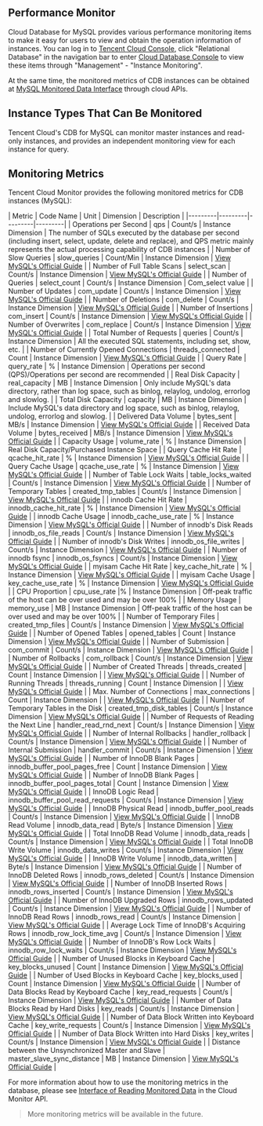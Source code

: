 ## Performance Monitor
Cloud Database for MySQL provides various performance monitoring items to make it easy for users to view and obtain the operation information of instances. You can log in to [Tencent Cloud Console][1], click "Relational Database" in the navigation bar to enter [Cloud Database Console][2] to view these items through "Management" - "Instance Monitoring".

At the same time, the monitored metrics of CDB instances can be obtained at [MySQL Monitored Data Interface](https://cloud.tencent.com/document/api/248/11006) through cloud APIs.

## Instance Types That Can Be Monitored

Tencent Cloud's CDB for MySQL can monitor master instances and read-only instances, and provides an independent monitoring view for each instance for query.

## Monitoring Metrics

Tencent Cloud Monitor provides the following monitored metrics for CDB instances (MySQL):

| Metric | Code Name | Unit | Dimension | Description |
|---------|---------|---------|---------|
| Operations per Second | qps | Count/s | Instance Dimension | The number of SQLs executed by the database per second (including insert, select, update, delete and replace), and QPS metric mainly represents the actual processing capability of CDB instances |
| Number of Slow Queries | slow_queries | Count/Min | Instance Dimension | [View MySQL's Official Guide][3] |
| Number of Full Table Scans | select_scan | Count/s | Instance Dimension | [View MySQL's Official Guide][3] |
| Number of Queries | select_count | Count/s | Instance Dimension | Com_select value |
| Number of Updates | com_update | Count/s | Instance Dimension | [View MySQL's Official Guide][3] |
| Number of Deletions | com_delete | Count/s | Instance Dimension | [View MySQL's Official Guide][3] |
| Number of Insertions | com_insert | Count/s | Instance Dimension | [View MySQL's Official Guide][3] |
| Number of Overwrites | com_replace | Count/s | Instance Dimension | [View MySQL's Official Guide][3] |
| Total Number of Requests | queries | Count/s | Instance Dimension | All the executed SQL statements, including set, show, etc. |
| Number of Currently Opened Connections | threads_connected | Count | Instance Dimension | [View MySQL's Official Guide][3] |
| Query Rate | query_rate | % | Instance Dimension | Operations per second (QPS)/Operations per second are recommended |
| Real Disk Capacity | real_capacity | MB | Instance Dimension | Only include MySQL's data directory, rather than log space, such as binlog, relaylog, undolog, errorlog and slowlog. |
| Total Disk Capacity | capacity | MB | Instance Dimension | Include MySQL's data directory and log space, such as binlog, relaylog, undolog, errorlog and slowlog. |
| Delivered Data Volume | bytes_sent | MB/s | Instance Dimension | [View MySQL's Official Guide][3] |
| Received Data Volume | bytes_received | MB/s | Instance Dimension | [View MySQL's Official Guide][3] |
| Capacity Usage | volume_rate | % | Instance Dimension | Real Disk Capacity/Purchased Instance Space |
| Query Cache Hit Rate | qcache_hit_rate | % | Instance Dimension | [View MySQL's Official Guide][3] |
| Query Cache Usage | qcache_use_rate | % | Instance Dimension | [View MySQL's Official Guide][3] |
| Number of Table Lock Waits | table_locks_waited | Count/s | Instance Dimension | [View MySQL's Official Guide][3] |
| Number of Temporary Tables | created_tmp_tables | Count/s | Instance Dimension | [View MySQL's Official Guide][3] |
| innodb Cache Hit Rate | innodb_cache_hit_rate | % | Instance Dimension | [View MySQL's Official Guide][3] |
| innodb Cache Usage | innodb_cache_use_rate | % | Instance Dimension | [View MySQL's Official Guide][3] |
| Number of innodb's Disk Reads | innodb_os_file_reads | Count/s | Instance Dimension | [View MySQL's Official Guide][3] |
| Number of innodb's Disk Writes | innodb_os_file_writes | Count/s | Instance Dimension | [View MySQL's Official Guide][3] |
| Number of innodb fsync | innodb_os_fsyncs | Count/s | Instance Dimension | [View MySQL's Official Guide][3] |
| myisam Cache Hit Rate | key_cache_hit_rate | % | Instance Dimension | [View MySQL's Official Guide][3] |
| myisam Cache Usage | key_cache_use_rate | % | Instance Dimension | [View MySQL's Official Guide][3] |
| CPU Proportion | cpu_use_rate |% | Instance Dimension | Off-peak traffic of the host can be over used and may be over 100% |
| Memory Usage | memory_use | MB | Instance Dimension | Off-peak traffic of the host can be over used and may be over 100% |
| Number of Temporary Files | created_tmp_files | Count/s | Instance Dimension | [View MySQL's Official Guide][3] |
| Number of Opened Tables | opened_tables | Count | Instance Dimension | [View MySQL's Official Guide][3] |
| Number of Submission | com_commit | Count/s | Instance Dimension | [View MySQL's Official Guide][3] |
| Number of Rollbacks | com_rollback | Count/s | Instance Dimension | [View MySQL's Official Guide][3] |
| Number of Created Threads | threads_created | Count | Instance Dimension | | [View MySQL's Official Guide][3] |
| Number of Running Threads | threads_running | Count | Instance Dimension | | [View MySQL's Official Guide][3] |
| Max. Number of Connections | max_connections | Count | Instance Dimension | | [View MySQL's Official Guide][3] |
| Number of Temporary Tables in the Disk | created_tmp_disk_tables | Count/s | Instance Dimension | [View MySQL's Official Guide][3] |
| Number of Requests of Reading the Next Line | handler_read_rnd_next | Count/s | Instance Dimension | [View MySQL's Official Guide][3] |
| Number of Internal Rollbacks | handler_rollback | Count/s | Instance Dimension | [View MySQL's Official Guide][3] |
| Number of Internal Submission | handler_commit | Count/s | Instance Dimension | [View MySQL's Official Guide][3] |
| Number of InnoDB Blank Pages | innodb_buffer_pool_pages_free | Count | Instance Dimension | [View MySQL's Official Guide][3] |
| Number of InnoDB Blank Pages | innodb_buffer_pool_pages_total | Count | Instance Dimension | [View MySQL's Official Guide][3] |
| InnoDB Logic Read | innodb_buffer_pool_read_requests | Count/s | Instance Dimension | [View MySQL's Official Guide][3] |
| InnoDB Physical Read | innodb_buffer_pool_reads | Count/s | Instance Dimension | [View MySQL's Official Guide][3] |
| InnoDB Read Volume | innodb_data_read | Byte/s | Instance Dimension | [View MySQL's Official Guide][3] |
| Total InnoDB Read Volume | innodb_data_reads | Count/s | Instance Dimension | [View MySQL's Official Guide][3] |
| Total InnoDB Write Volume | innodb_data_writes | Count/s | Instance Dimension | [View MySQL's Official Guide][3] |
| InnoDB Write Volume | innodb_data_written | Byte/s | Instance Dimension | [View MySQL's Official Guide][3] |
| Number of InnoDB Deleted Rows | innodb_rows_deleted | Count/s | Instance Dimension | [View MySQL's Official Guide][3] |
| Number of InnoDB Inserted Rows | innodb_rows_inserted | Count/s | Instance Dimension | [View MySQL's Official Guide][3] |
| Number of InnoDB Upgraded Rows | innodb_rows_updated | Count/s | Instance Dimension | [View MySQL's Official Guide][3] |
| Number of InnoDB Read Rows | innodb_rows_read | Count/s | Instance Dimension | [View MySQL's Official Guide][3] |
| Average Lock Time of InnoDB's Acquiring Rows | innodb_row_lock_time_avg | Count/s | Instance Dimension | [View MySQL's Official Guide][3] |
| Number of InnoDB's Row Lock Waits | innodb_row_lock_waits | Count/s | Instance Dimension | [View MySQL's Official Guide][3] |
| Number of Unused Blocks in Keyboard Cache | key_blocks_unused | Count | Instance Dimension | [View MySQL's Official Guide][3] |
| Number of Used Blocks in Keyboard Cache | key_blocks_used | Count | Instance Dimension | [View MySQL's Official Guide][3] |
| Number of Data Blocks Read by Keyboard Cache | key_read_requests | Count/s | Instance Dimension | [View MySQL's Official Guide][3] |
| Number of Data Blocks Read by Hard Disks | key_reads | Count/s | Instance Dimension | [View MySQL's Official Guide][3] |
| Number of Data Block Written into Keyboard Cache | key_write_requests | Count/s | Instance Dimension | [View MySQL's Official Guide][3] |
| Number of Data Block Written into Hard Disks | key_writes | Count/s | Instance Dimension | [View MySQL's Official Guide][3] |
| Distance between the Unsynchronized Master and Slave | master_slave_sync_distance | MB | Instance Dimension | [View MySQL's Official Guide][3] |


For more information about how to use the monitoring metrics in the database, please see [Interface of Reading Monitored Data](https://cloud.tencent.com/document/product/248/11013https://cloud.tencent.com/document/api/248/11006) in the Cloud Monitor API.

> More monitoring metrics will be available in the future.

[1]:	https://console.cloud.tencent.com/
[2]:	https://console.cloud.tencent.com/cdb/ "Cloud Database Console"
[3]:	https://dev.mysql.com/doc/refman/5.6/en/ "View MySQL's Official Guide"


